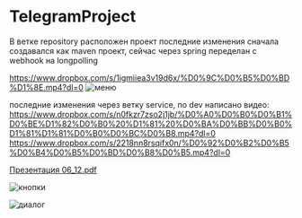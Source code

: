 # TelegramProject
В ветке repository расположен проект последние изменения
сначала создавался как maven проект, сейчас через spring
переделан с webhook на longpolling

https://www.dropbox.com/s/1igmiiea3v19d6x/%D0%9C%D0%B5%D0%BD%D1%8E.mp4?dl=0
![меню](https://user-images.githubusercontent.com/61248243/144411568-73dec86e-d15a-480e-aadd-5bbbbf3ec0ed.png)

последние изменения через ветку service, по dev написано видео:
https://www.dropbox.com/s/n0fkzr7zso2j1jb/%D0%A0%D0%B0%D0%B1%D0%BE%D1%82%D0%B0%20%D1%81%20%D0%BA%D0%BB%D0%B0%D1%81%D1%81%D0%B0%D0%BC%D0%B8.mp4?dl=0
https://www.dropbox.com/s/2218nn8rsqifx0n/%D0%92%D0%B2%D0%B5%D0%B4%D0%B5%D0%BD%D0%B8%D0%B5.mp4?dl=0


[Презентация 06_12.pdf](https://github.com/dianatoradze/TelegramProject/files/7660962/06_12.pdf)

![кнопки](https://user-images.githubusercontent.com/61248243/142728571-a82f5c0f-030b-4f53-9541-6445e80eefa4.png)

![диалог](https://user-images.githubusercontent.com/61248243/142995045-fd665cf8-639f-4d51-ad5e-dc07ae280e8b.png)

